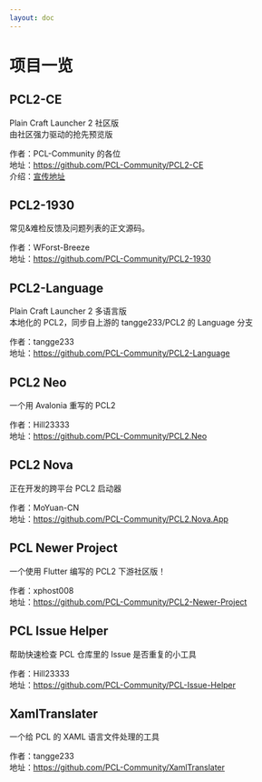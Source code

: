 ```yaml
---
layout: doc
---
```

# 项目一览

## PCL2-CE

Plain Craft Launcher 2 社区版<br />
由社区强力驱动的抢先预览版

作者：PCL-Community 的各位<br />
地址：https://github.com/PCL-Community/PCL2-CE <br/>
介绍：[宣传地址](/projects/pcl-ce/index.md)

## PCL2-1930

常见&难检反馈及问题列表的正文源码。

作者：WForst-Breeze<br />
地址：https://github.com/PCL-Community/PCL2-1930

## PCL2-Language

Plain Craft Launcher 2 多语言版<br />
本地化的 PCL2，同步自上游的 tangge233/PCL2 的 Language 分支

作者：tangge233<br />
地址：https://github.com/PCL-Community/PCL2-Language

## PCL2 Neo <Badge type="tip" text="开发中" />

一个用 Avalonia 重写的 PCL2

作者：Hill23333<br />
地址：https://github.com/PCL-Community/PCL2.Neo

## PCL2 Nova <Badge type="tip" text="开发中" />

正在开发的跨平台 PCL2 启动器

作者：MoYuan-CN<br />
地址：https://github.com/PCL-Community/PCL2.Nova.App

## PCL Newer Project <Badge type="tip" text="开发中" />

一个使用 Flutter 编写的 PCL2 下游社区版！

作者：xphost008<br />
地址：https://github.com/PCL-Community/PCL2-Newer-Project

## PCL Issue Helper

帮助快速检查 PCL 仓库里的 Issue 是否重复的小工具

作者：Hill23333<br />
地址：https://github.com/PCL-Community/PCL-Issue-Helper

## XamlTranslater

一个给 PCL 的 XAML 语言文件处理的工具

作者：tangge233<br />
地址：https://github.com/PCL-Community/XamlTranslater
